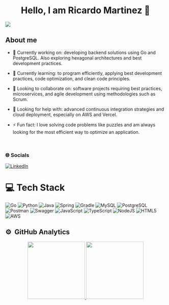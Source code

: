 <div align="center">
<h1 align="center">Hello, I am Ricardo Martinez</a> 👋</h1>
</div>
<img src="https://imgur.com/yS70xZM.png">


## About me

   - 🔭 Currently working on: developing backend solutions using Go and PostgreSQL. Also exploring hexagonal architectures and best development practices.

   - 🌱 Currently learning: to program efficiently, applying best development practices, code optimization, and clean code principles.

   - 👯 Looking to collaborate on: software projects requiring best practices, microservices, and agile development using methodologies such as Scrum.

   - 🤔 Looking for help with: advanced continuous integration strategies and cloud deployment, especially on AWS and Vercel.

   - ⚡ Fun fact: I love solving code problems like puzzles and am always looking for the most efficient way to optimize an application.

<br>

### 🌐 Socials
[![LinkedIn](https://img.shields.io/badge/LinkedIn-%230077B5.svg?logo=linkedin&logoColor=white)](https://www.linkedin.com/in/ricardo-martinez-banda/)


# 💻 Tech Stack
![Go](https://img.shields.io/badge/go-%2300ADD8.svg?style=for-the-badge&logo=go&logoColor=white)
![Python](https://img.shields.io/badge/python-3670A0?style=for-the-badge&logo=python&logoColor=ffdd54)
![Java](https://img.shields.io/badge/java-%23ED8B00.svg?style=for-the-badge&logo=java&logoColor=white)
![Spring](https://img.shields.io/badge/spring-%236DB33F.svg?style=for-the-badge&logo=spring&logoColor=white)
![Gradle](https://img.shields.io/badge/Gradle-02303A.svg?style=for-the-badge&logo=Gradle&logoColor=white)
![MySQL](https://img.shields.io/badge/mysql-%2300f.svg?style=for-the-badge&logo=mysql&logoColor=white)
![PostgreSQL](https://img.shields.io/badge/postgresql-%23397098.svg?style=for-the-badge&logo=postgresql&logoColor=white)
![Postman](https://img.shields.io/badge/Postman-FF6C37?style=for-the-badge&logo=postman&logoColor=white)
![Swagger](https://img.shields.io/badge/-Swagger-%23Clojure?style=for-the-badge&logo=swagger&logoColor=white)
![JavaScript](https://img.shields.io/badge/javascript-%23323330.svg?style=for-the-badge&logo=javascript&logoColor=%23F7DF1E)
![TypeScript](https://img.shields.io/badge/typescript-%23007ACC.svg?style=for-the-badge&logo=typescript&logoColor=white)
![NodeJS](https://img.shields.io/badge/node.js-6DA55F?style=for-the-badge&logo=node.js&logoColor=white)
![HTML5](https://img.shields.io/badge/html5-%23E34F26.svg?style=for-the-badge&logo=html5&logoColor=white)
![AWS](https://img.shields.io/badge/aws-%23ED8B00.svg?style=for-the-badge&logo=amazonwebservices&logoColor=white)


## ⚙️ &nbsp;GitHub Analytics 
<p align="center">
<a href="https://github.com/Rik4rd0">
  <img height="180em" src="https://github-readme-stats-eight-theta.vercel.app/api?username=Rik4rd0&show_icons=true&theme=algolia&include_all_commits=true&count_private=true"/>
  <img height="180em" src="https://github-readme-stats-eight-theta.vercel.app/api/top-langs/?username=Rik4rd0&layout=compact&langs_count=8&theme=algolia"/>
</a>
</p>


